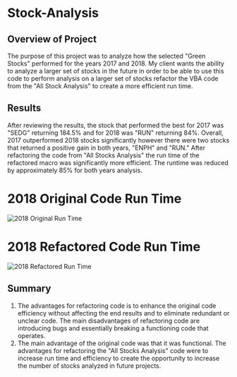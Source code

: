 # Stock-Analysis
## Overview of Project
The purpose of this project was to analyze how the selected "Green Stocks" performed for the years 2017 and 2018. My client wants the ability to analyze a larger set of stocks in the future in order to be able to use this code to perform analysis on a larger set of stocks refactor the VBA code from the "All Stock Analysis" to create a more efficient run time. 
## Results
After reviewing the results, the stock that performed the best for 2017 was "SEDG" returning 184.5% and for 2018 was "RUN" returning 84%. Overall, 2017 outperformed 2018 stocks significantly however there were two stocks that returned a positive gain in both years, "ENPH" and "RUN." After refactoring the code from "All Stocks Analysis" the run time of the refactored macro was significantly more efficient. The runtime was reduced by approximately 85% for both years analysis.

# 2018 Original Code Run Time
![2018 Original Run Time](https://user-images.githubusercontent.com/95573310/199301265-78671ff9-fe23-4ca2-81f6-7af0d78376ae.png)
# 2018 Refactored Code Run Time
![2018 Refactored Run Time](https://user-images.githubusercontent.com/95573310/199301286-175ae999-efea-45eb-ac30-9571a0c01a43.png)
## Summary
1. The advantages for refactoring code is to enhance the original code efficiency without affecting the end results and to eliminate redundant or unclear code. The main disadvantages of refactoring code are introducing bugs and essentially breaking a functioning code that operates.
2. The main advantage of the original code was that it was functional. The advantages for refactoring the "All Stocks Analysis" code were to increase run time and efficiency to create the opportunity to increase the number of stocks analyzed in future projects. 

